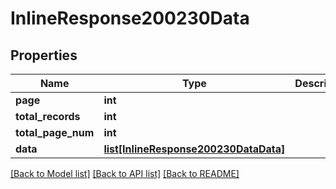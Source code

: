 # InlineResponse200230Data

## Properties
Name | Type | Description | Notes
------------ | ------------- | ------------- | -------------
**page** | **int** |  | 
**total_records** | **int** |  | 
**total_page_num** | **int** |  | 
**data** | [**list[InlineResponse200230DataData]**](InlineResponse200230DataData.md) |  | 

[[Back to Model list]](../README.md#documentation-for-models) [[Back to API list]](../README.md#documentation-for-api-endpoints) [[Back to README]](../README.md)

